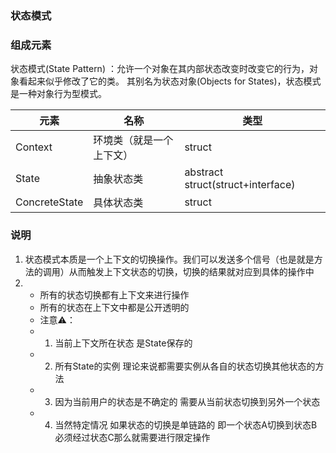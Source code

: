 ### 状态模式

### 组成元素

状态模式(State Pattern) ：允许一个对象在其内部状态改变时改变它的行为，对象看起来似乎修改了它的类。
其别名为状态对象(Objects for States)，状态模式是一种对象行为型模式。

| 元素            | 名称           | 类型                                |
|---------------|--------------|-----------------------------------|
| Context       | 环境类（就是一个上下文） | struct                            |
| State         | 抽象状态类        | abstract struct(struct+interface) |
| ConcreteState | 具体状态类        | struct                            |

### 说明

1. 状态模式本质是一个上下文的切换操作。我们可以发送多个信号（也是就是方法的调用）从而触发上下文状态的切换，切换的结果就对应到具体的操作中
2.
    * 所有的状态切换都有上下文来进行操作
    * 所有的状态在上下文中都是公开透明的
    * 注意⚠️：
    *
        1. 当前上下文所在状态 是State保存的
    *
        2. 所有State的实例 理论来说都需要实例从各自的状态切换其他状态的方法
    *
        3. 因为当前用户的状态是不确定的 需要从当前状态切换到另外一个状态
    *
        4. 当然特定情况 如果状态的切换是单链路的 即一个状态A切换到状态B必须经过状态C那么就需要进行限定操作
